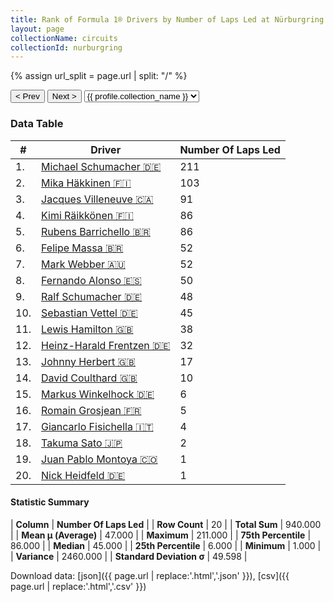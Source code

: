 ```yaml
---
title: Rank of Formula 1® Drivers by Number of Laps Led at Nürburgring
layout: page
collectionName: circuits
collectionId: nurburgring
---
```


{% assign url_split = page.url | split: "/" %}
<div id="collection-navigation">
<button onclick="selector.options[selector.selectedIndex-1].value && (window.location = selector.options[selector.selectedIndex-1].value);">&lt; Prev</button>
<button onclick="selector.options[selector.selectedIndex+1].value && (window.location = selector.options[selector.selectedIndex+1].value);">Next &gt;</button>
<select id="selector" onchange="this.options[this.selectedIndex].value && (window.location = this.options[this.selectedIndex].value);">
  {% for collectionId in site.data[page.collectionName].refs %}
    {% if collectionId == page.collectionId %}
      {% assign selected = "selected" %}
    {% else %}
      {% assign selected = "" %}
    {% endif %}
    {% assign profile = site.data[page.collectionName][collectionId].profile %}
    <option value="/f1/{{ page.collectionName }}/{{ collectionId }}/{{ url_split[4] }}" {{ selected }}>{{ profile.collection_name }}</option>
  {% endfor %}
</select>
</div>

<canvas id="chart" width="400" height="180"></canvas>
<script>
var data = {
  "labels" : [
    "Michael Schumacher",
    "Mika Häkkinen",
    "Jacques Villeneuve",
    "Kimi Räikkönen",
    "Rubens Barrichello",
    "Felipe Massa",
    "Mark Webber",
    "Fernando Alonso",
    "Ralf Schumacher",
    "Sebastian Vettel",
    "Lewis Hamilton",
    "Heinz-Harald Frentzen",
    "Johnny Herbert",
    "David Coulthard",
    "Markus Winkelhock",
    "Romain Grosjean",
    "Giancarlo Fisichella",
    "Takuma Sato",
    "Juan Pablo Montoya",
    "Nick Heidfeld"
  ],
  "datasets" : [
    {
      "label" : "Number Of Laps Led",
      "data" : [
        211,
        103,
        91,
        86,
        86,
        52,
        52,
        50,
        48,
        45,
        38,
        32,
        17,
        10,
        6,
        5,
        4,
        2,
        1,
        1
      ],
      "borderColor" : [
        "#1D181E",
        "#1D181E",
        "#1D181E",
        "#1D181E",
        "#1D181E",
        "#1D181E",
        "#1D181E",
        "#1D181E",
        "#1D181E",
        "#1D181E",
        "#1D181E",
        "#1D181E",
        "#1D181E",
        "#1D181E",
        "#1D181E",
        "#1D181E",
        "#1D181E",
        "#1D181E",
        "#1D181E",
        "#1D181E"
      ],
      "borderWidth" : 1,
      "backgroundColor" : [
        "#9C8E8D",
        "#9C8E8D",
        "#9C8E8D",
        "#9C8E8D",
        "#9C8E8D",
        "#9C8E8D",
        "#9C8E8D",
        "#9C8E8D",
        "#9C8E8D",
        "#9C8E8D",
        "#9C8E8D",
        "#9C8E8D",
        "#9C8E8D",
        "#9C8E8D",
        "#9C8E8D",
        "#9C8E8D",
        "#9C8E8D",
        "#9C8E8D",
        "#9C8E8D",
        "#9C8E8D"
      ]
    }
  ]
};
var options = {
  legend: {
    display: false
  },
  scales: {
    xAxes: [{
      ticks: {
        beginAtZero: true,
        maxRotation: 180,
        display: window.innerWidth > 800
      }
    }],
    yAxes: [{
      ticks: {
        beginAtZero: true
      }
    }]
  },
  onResize: function(chart, size) {
    chart.options.scales.xAxes[0].ticks.display = size.width > 800;
  }
};
var chart = new Chart("chart", {
    data: data,
    type: 'bar',
    options: options
});
</script>



### Data Table

| # | Driver | Number Of Laps Led |
|--|--|--|
| 1. | [Michael Schumacher 🇩🇪](/f1/drivers/michael_schumacher) | 211 |
| 2. | [Mika Häkkinen 🇫🇮](/f1/drivers/hakkinen) | 103 |
| 3. | [Jacques Villeneuve 🇨🇦](/f1/drivers/villeneuve) | 91 |
| 4. | [Kimi Räikkönen 🇫🇮](/f1/drivers/raikkonen) | 86 |
| 5. | [Rubens Barrichello 🇧🇷](/f1/drivers/barrichello) | 86 |
| 6. | [Felipe Massa 🇧🇷](/f1/drivers/massa) | 52 |
| 7. | [Mark Webber 🇦🇺](/f1/drivers/webber) | 52 |
| 8. | [Fernando Alonso 🇪🇸](/f1/drivers/alonso) | 50 |
| 9. | [Ralf Schumacher 🇩🇪](/f1/drivers/ralf_schumacher) | 48 |
| 10. | [Sebastian Vettel 🇩🇪](/f1/drivers/vettel) | 45 |
| 11. | [Lewis Hamilton 🇬🇧](/f1/drivers/hamilton) | 38 |
| 12. | [Heinz-Harald Frentzen 🇩🇪](/f1/drivers/frentzen) | 32 |
| 13. | [Johnny Herbert 🇬🇧](/f1/drivers/herbert) | 17 |
| 14. | [David Coulthard 🇬🇧](/f1/drivers/coulthard) | 10 |
| 15. | [Markus Winkelhock 🇩🇪](/f1/drivers/markus_winkelhock) | 6 |
| 16. | [Romain Grosjean 🇫🇷](/f1/drivers/grosjean) | 5 |
| 17. | [Giancarlo Fisichella 🇮🇹](/f1/drivers/fisichella) | 4 |
| 18. | [Takuma Sato 🇯🇵](/f1/drivers/sato) | 2 |
| 19. | [Juan Pablo Montoya 🇨🇴](/f1/drivers/montoya) | 1 |
| 20. | [Nick Heidfeld 🇩🇪](/f1/drivers/heidfeld) | 1 |

#### Statistic Summary

| **Column** | **Number Of Laps Led** |
| **Row Count** | 20 |
| **Total Sum** | 940.000 |
| **Mean μ (Average)** | 47.000 |
| **Maximum** | 211.000 |
| **75th Percentile** | 86.000 |
| **Median** | 45.000 |
| **25th Percentile** | 6.000 |
| **Minimum** | 1.000 |
| **Variance** | 2460.000 |
| **Standard Deviation σ** | 49.598 |

Download data: [json]({{ page.url | replace:'.html','.json' }}), [csv]({{ page.url | replace:'.html','.csv' }})
